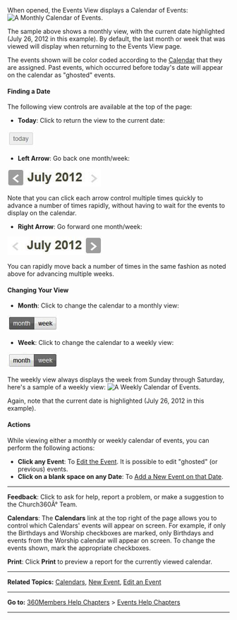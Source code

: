 When opened, the Events View displays a Calendar of Events: ![A Monthly
Calendar of Events.](Events_View_01.JPG "A Monthly Calendar of Events.")

The sample above shows a monthly view, with the current date highlighted
(July 26, 2012 in this example). By default, the last month or week that
was viewed will display when returning to the Events View page.

The events shown will be color coded according to the
[Calendar](events:%20Calendars) that they are assigned. Past events,
which occurred before today's date will appear on the calendar as
"ghosted" events.

#### Finding a Date

The following view controls are available at the top of the page:

-   **Today**: Click to return the view to the current date:

![Today](Events_View_02.JPG "Today")

-   **Left Arrow**: Go back one month/week:

![Left Arrow](Events_View_03.JPG "Left Arrow")

Note that you can click each arrow control multiple times quickly to
advance a number of times rapidly, without having to wait for the events
to display on the calendar.

-   **Right Arrow**: Go forward one month/week:

![Right Arrow](Events_View_04.JPG "Right Arrow")

You can rapidly move back a number of times in the same fashion as noted
above for advancing multiple weeks.

#### Changing Your View

-   **Month**: Click to change the calendar to a monthly view:

![Monthly View](Events_View_05.JPG "Monthly View")

-   **Week**: Click to change the calendar to a weekly view:

![Weekly View](Events_View_06.JPG "Weekly View")

The weekly view always displays the week from Sunday through Saturday,
here's a sample of a weekly view: ![A Weekly Calendar of
Events.](Events_View_07.JPG "A Weekly Calendar of Events.")

Again, note that the current date is highlighted (July 26, 2012 in this
example).

#### Actions

While viewing either a monthly or weekly calendar of events, you can
perform the following actions:

-   **Click any Event**: To [Edit the Event](events:%20Edit). It is
    possible to edit "ghosted" (or previous) events.
-   **Click on a blank space on any Date**: To [Add a New Event on that
    Date](events:%20New).

* * * * *

**Feedback**: Click **<Feedback>** to ask for help, report a problem, or
make a suggestion to the Church360Â° Team.

**Calendars**: The **Calendars** link at the top right of the page
allows you to control which Calendars' events will appear on screen. For
example, if only the Birthdays and Worship checkboxes are marked, only
Birthdays and events from the Worship calendar will appear on screen. To
change the events shown, mark the appropriate checkboxes.

**Print**: Click **Print** to preview a report for the currently viewed
calendar.

* * * * *

**Related Topics:** [Calendars](events:%20Calendars), [New
Event](events:%20New), [Edit an Event](events:%20Edit)

* * * * *

**Go to:** [360Members Help Chapters](Main%20Page) \> [Events Help
Chapters](Events)

* * * * *
